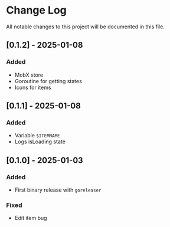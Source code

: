 
# Change Log
All notable changes to this project will be documented in this file.

## [0.1.2] - 2025-01-08
### Added
- MobX store
- Goroutine for getting states
- Icons for items

## [0.1.1] - 2025-01-08
### Added
- Variable `$ITEMNAME`
- Logs isLoading state

## [0.1.0] - 2025-01-03
### Added
- First binary release with `goreleaser`

### Fixed
- Edit item bug
